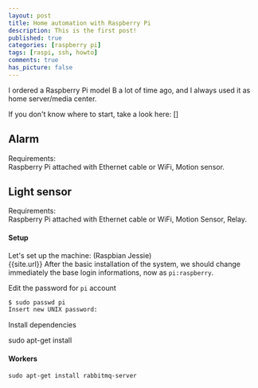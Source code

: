 ```yaml
---
layout: post
title: Home automation with Raspberry Pi
description: This is the first post!
published: true
categories: [raspberry pi]
tags: [raspi, ssh, howto]
comments: true
has_picture: false
---
```


I ordered a Raspberry Pi model B a lot of time ago, and I always used it as home server/media center.
<!--more-->

If you don't know where to start, take a look here: []

Alarm
-----
Requirements:  
Raspberry Pi attached with Ethernet cable or WiFi, Motion sensor.

Light sensor
------------
Requirements:  
Raspberry Pi attached with Ethernet cable or WiFi, Motion Sensor, Relay.


#### Setup
Let's set up the machine: (Raspbian Jessie)  
{{site.url}}
After the basic installation of the system, we should change immediately the base login informations, now as  `pi:raspberry`.

Edit the password for `pi` account
```bash
$ sudo passwd pi
Insert new UNIX password:
```

Install dependencies

sudo apt-get install

#### Workers

```
sudo apt-get install rabbitmq-server
```
